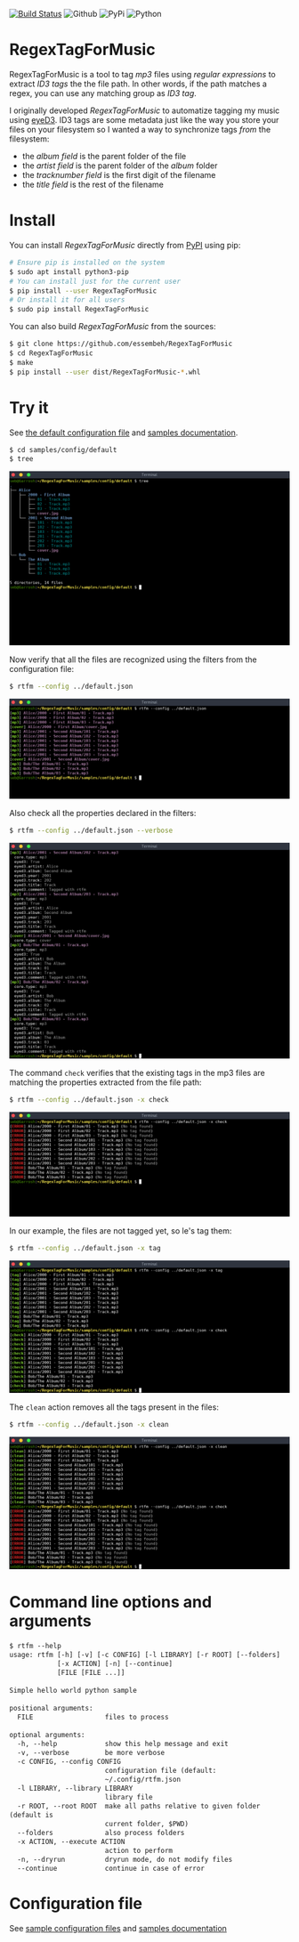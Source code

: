 [![Build Status](https://travis-ci.org/essembeh/RegexTagForMusic.svg?branch=master)](https://travis-ci.org/essembeh/RegexTagForMusic)
![Github](https://img.shields.io/github/tag/essembeh/RegexTagForMusic.svg)
![PyPi](https://img.shields.io/pypi/v/RegexTagForMusic.svg)
![Python](https://img.shields.io/pypi/pyversions/RegexTagForMusic.svg)



# RegexTagForMusic

RegexTagForMusic is a tool to tag *mp3* files using *regular expressions* to extract *ID3 tags* the the file path. In other words, if the path matches a regex, you can use any matching group as *ID3 tag*.


I originally developed *RegexTagForMusic* to automatize tagging my music using [eyeD3](http://eyed3.nicfit.net/). ID3 tags are some metadata just like the way you store your files on your filesystem so I wanted a way to synchronize tags *from* the filesystem:
- the *album field* is the parent folder of the file
- the *artist field* is the parent folder of the *album* folder
- the *tracknumber field* is the first digit of the filename
- the *title field* is the rest of the filename


# Install

You can install *RegexTagForMusic* directly from [PyPI](https://pypi.org/project/RegexTagForMusic/) using pip:

```sh
# Ensure pip is installed on the system
$ sudo apt install python3-pip
# You can install just for the current user
$ pip install --user RegexTagForMusic
# Or install it for all users
$ sudo pip install RegexTagForMusic
```

You can also build *RegexTagForMusic* from the sources:
```sh
$ git clone https://github.com/essembeh/RegexTagForMusic
$ cd RegexTagForMusic
$ make
$ pip install --user dist/RegexTagForMusic-*.whl
```

# Try it

See [the default configuration file](samples/config/default.json) and [samples documentation](SAMPLES.md).
```sh
$ cd samples/config/default
$ tree
```
![tree](images/tree.png)


Now verify that all the files are recognized using the filters from the configuration file:
```sh
$ rtfm --config ../default.json
```
![list](images/list.png)


Also check all the properties declared in the filters:
```sh
$ rtfm --config ../default.json --verbose
```
![list-verbose](images/list-verbose.png)


The command `check` verifies that the existing tags in the mp3 files are matching the properties extracted from the file path:
```sh
$ rtfm --config ../default.json -x check
```
![check](images/check.png)


In our example, the files are not tagged yet, so le's tag them:
```sh
$ rtfm --config ../default.json -x tag
```
![tag](images/tag.png)


The `clean` action removes all the tags present in the files:
```sh
$ rtfm --config ../default.json -x clean
```
![clean](images/clean.png)




# Command line options and arguments

```
$ rtfm --help
usage: rtfm [-h] [-v] [-c CONFIG] [-l LIBRARY] [-r ROOT] [--folders]
            [-x ACTION] [-n] [--continue]
            [FILE [FILE ...]]

Simple hello world python sample

positional arguments:
  FILE                  files to process

optional arguments:
  -h, --help            show this help message and exit
  -v, --verbose         be more verbose
  -c CONFIG, --config CONFIG
                        configuration file (default:
                        ~/.config/rtfm.json
  -l LIBRARY, --library LIBRARY
                        library file
  -r ROOT, --root ROOT  make all paths relative to given folder (default is
                        current folder, $PWD)
  --folders             also process folders
  -x ACTION, --execute ACTION
                        action to perform
  -n, --dryrun          dryrun mode, do not modify files
  --continue            continue in case of error
```

# Configuration file

See [sample configuration files](samples/config/) and [samples documentation](SAMPLES.md)
